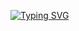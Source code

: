 <!---Пример кода-->
[![Typing SVG](https://readme-typing-svg.herokuapp.com?color=%2336BCF7&lines=iOS+Developer)](https://git.io/typing-svg)
